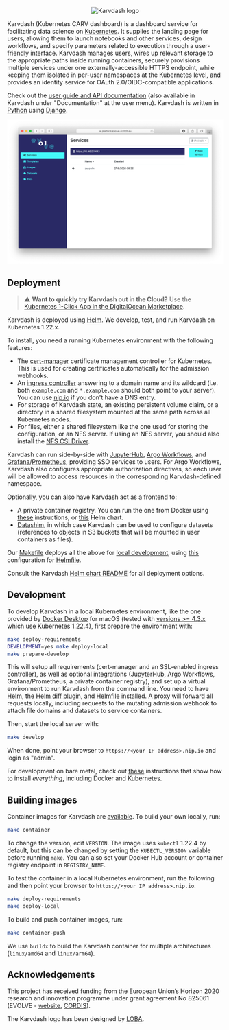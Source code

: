 <p align="center">
  <img src="https://github.com/CARV-ICS-FORTH/karvdash/raw/master/docs/images/karvdash-blue.png" alt="Karvdash logo" width="320">
</p>

Karvdash (Kubernetes CARV dashboard) is a dashboard service for facilitating data science on [Kubernetes](https://kubernetes.io). It supplies the landing page for users, allowing them to launch notebooks and other services, design workflows, and specify parameters related to execution through a user-friendly interface. Karvdash manages users, wires up relevant storage to the appropriate paths inside running containers, securely provisions multiple services under one externally-accessible HTTPS endpoint, while keeping them isolated in per-user namespaces at the Kubernetes level, and provides an identity service for OAuth 2.0/OIDC-compatible applications.

Check out the [user guide and API documentation](https://carv-ics-forth.github.io/karvdash/) (also available in Karvdash under "Documentation" at the user menu). Karvdash is written in [Python](https://www.python.org) using [Django](https://www.djangoproject.com).

![Karvdash services screen](https://github.com/CARV-ICS-FORTH/karvdash/raw/master/docs/images/services-screen.png)

## Deployment

> :warning: **Want to quickly try Karvdash out in the Cloud?** Use the [Kubernetes 1-Click App in the DigitalOcean Marketplace](https://marketplace.digitalocean.com/apps/karvdash?refcode=880f14eedb3a).

Karvdash is deployed using [Helm](https://helm.sh). We develop, test, and run Karvdash on Kubernetes 1.22.x.

To install, you need a running Kubernetes environment with the following features:
* The [cert-manager](https://cert-manager.io) certificate management controller for Kubernetes. This is used for creating certificates automatically for the admission webhooks.
* An [ingress controller](https://kubernetes.github.io/ingress-nginx/) answering to a domain name and its wildcard (i.e. both `example.com` and `*.example.com` should both point to your server). You can use [nip.io](http://nip.io) if you don't have a DNS entry.
* For storage of Karvdash state, an existing persistent volume claim, or a directory in a shared filesystem mounted at the same path across all Kubernetes nodes.
* For files, either a shared filesystem like the one used for storing the configuration, or an NFS server. If using an NFS server, you should also install the [NFS CSI Driver](https://github.com/kubernetes-csi/csi-driver-nfs).

Karvdash can run side-by-side with [JupyterHub](https://jupyter.org/hub), [Argo Workflows](https://argoproj.github.io/workflows), and [Grafana](https://grafana.com)/[Prometheus](https://prometheus.io), providing SSO services to users. For Argo Workflows, Karvdash also configures appropriate authorization directives, so each user will be allowed to access resources in the corresponding Karvdash-defined namespace.

Optionally, you can also have Karvdash act as a frontend to:
* A private container registry. You can run the one from Docker using [these](https://docs.docker.com/registry/deploying/) instructions, or [this](https://artifacthub.io/packages/helm/twuni/docker-registry) Helm chart.
* [Datashim](https://github.com/datashim-io/datashim), in which case Karvdash can be used to configure datasets (references to objects in S3 buckets that will be mounted in user containers as files).

Our [Makefile](https://github.com/CARV-ICS-FORTH/karvdash/tree/master/Makefile) deploys all the above for [local development](#Development), using [this](https://github.com/CARV-ICS-FORTH/karvdash/tree/master/helmfile.yaml) configuration for [Helmfile](https://github.com/roboll/helmfile).

Consult the Karvdash [Helm chart README](https://github.com/CARV-ICS-FORTH/karvdash/tree/master/chart/README.md) for all deployment options.

## Development

To develop Karvdash in a local Kubernetes environment, like the one provided by [Docker Desktop](https://www.docker.com/products/docker-desktop) for macOS (tested with [versions >= 4.3.x](https://docs.docker.com/docker-for-mac/release-notes/) which use Kubernetes 1.22.4), first prepare the environment with:
```bash
make deploy-requirements
DEVELOPMENT=yes make deploy-local
make prepare-develop
```

This will setup all requirements (cert-manager and an SSL-enabled ingress controller), as well as optional integrations (JupyterHub, Argo Workflows, Grafana/Prometheus, a private container registry), and set up a virtual environment to run Karvdash from the command line. You need to have [Helm](https://helm.sh), the [Helm diff plugin](https://github.com/databus23/helm-diff), and [Helmfile](https://github.com/roboll/helmfile) installed. A proxy will forward all requests locally, including requests to the mutating admission webhook to attach file domains and datasets to service containers.

Then, start the local server with:
```bash
make develop
```

When done, point your browser to `https://<your IP address>.nip.io` and login as "admin".

For development on bare metal, check out [these](https://github.com/CARV-ICS-FORTH/karvdash/tree/master/INSTALL.md) instructions that show how to install *everything*, including Docker and Kubernetes.

## Building images

Container images for Karvdash are [available](https://hub.docker.com/r/carvicsforth/karvdash). To build your own locally, run:
```bash
make container
```

To change the version, edit `VERSION`. The image uses `kubectl` 1.22.4 by default, but this can be changed by setting the `KUBECTL_VERSION` variable before running `make`. You can also set your Docker Hub account or container registry endpoint in `REGISTRY_NAME`.

To test the container in a local Kubernetes environment, run the following and then point your browser to `https://<your IP address>.nip.io`:
```bash
make deploy-requirements
make deploy-local
```

To build and push container images, run:
```bash
make container-push
```

We use `buildx` to build the Karvdash container for multiple architectures (`linux/amd64` and `linux/arm64`).

## Acknowledgements

This project has received funding from the European Union’s Horizon 2020 research and innovation programme under grant agreement No 825061 (EVOLVE - [website](https://www.evolve-h2020.eu), [CORDIS](https://cordis.europa.eu/project/id/825061)).

The Karvdash logo has been designed by [LOBA](https://www.loba.com).
